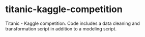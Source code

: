 # titanic-kaggle-competition
Titanic - Kaggle competition. Code includes a data cleaning and transformation script in addition to a modeling script.
